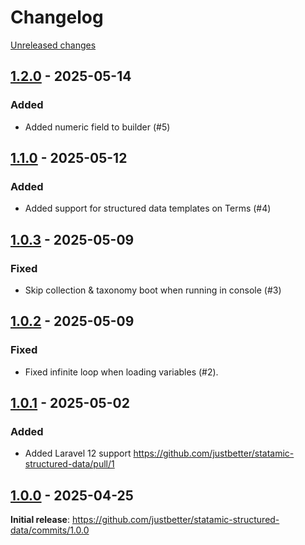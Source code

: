# Changelog 

[Unreleased changes](https://github.com/justbetter/statamic-structured-data/compare/1.2.0...1.2.0)
## [1.2.0](https://github.com/justbetter/statamic-structured-data/releases/tag/1.2.0) - 2025-05-14

### Added
 - Added numeric field to builder (#5)

## [1.1.0](https://github.com/justbetter/statamic-structured-data/releases/tag/1.1.0) - 2025-05-12

### Added
 -  Added support for structured data templates on Terms (#4)

## [1.0.3](https://github.com/justbetter/statamic-structured-data/releases/tag/1.0.3) - 2025-05-09

### Fixed

- Skip collection & taxonomy boot when running in console (#3)


## [1.0.2](https://github.com/justbetter/statamic-structured-data/releases/tag/1.0.2) - 2025-05-09

### Fixed

- Fixed infinite loop when loading variables (#2).

## [1.0.1](https://github.com/justbetter/statamic-structured-data/releases/tag/1.0.1) - 2025-05-02

### Added

- Added Laravel 12 support https://github.com/justbetter/statamic-structured-data/pull/1

## [1.0.0](https://github.com/justbetter/statamic-structured-data/releases/tag/1.0.0) - 2025-04-25

**Initial release**: https://github.com/justbetter/statamic-structured-data/commits/1.0.0

